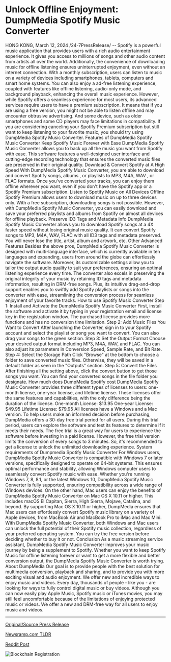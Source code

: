 # Unlock Offline Enjoyment: DumpMedia Spotify Music Converter

HONG KONG, March 12, 2024 /24-7PressRelease/ -- Spotify is a powerful music application that provides users with a rich audio entertainment experience. It gives you access to millions of songs and other audio content from artists all over the world. Additionally, the convenience of downloading music for offline listening ensures uninterrupted enjoyment, even without an internet connection.   With a monthly subscription, users can listen to music on a variety of devices including smartphones, tablets, computers and smart home systems. You can also enjoy a ad-free listening experience, coupled with features like offline listening, audio-only mode, and background playback, enhancing the overall music experience.  However, while Spotify offers a seamless experience for most users, its advanced services require users to have a premium subscription. It means that if you are using a free version, you might not be able to listen offline and may encounter obtrusive advertising. And some device, such as older smartphones and some CD players may face limitations in compatibility. If you are considering canceling your Spotify Premium subscription but still want to keep listening to your favorite music, you should try using DumpMedia Spotify Music Converter.   Features of DumpMedia Spotify Music Converter Keep Spotify Music Forever with Ease DumpMedia Spotify Music Converter allows you to back up all the music you want from Spotify with ease. This software features a well-designed user interface and cutting-edge recording technology that ensures the converted music files are preserved in their original quality.  Download & Convert Spotify at A High Speed With DumpMedia Spotify Music Converter, you are able to download and convert Spotify songs, albums , or playlists to MP3, M4A, WAV , or FLAC formats. Once you've converted your tracks, you can enjoy them offline wherever you want, even if you don't have the Spotify app or a Spotify Premium subscription. Listen to Spotify Music on All Devices Offline Spotify Premium allows users to download music on up to three devices only. With a free subscription, downloading songs is not possible. However, with DumpMedia Spotify Music Converter, you can easily download and save your preferred playlists and albums from Spotify on almost all devices for offline playback. Preserve ID3 Tags and Metadata Info DumpMedia Spotify Music Converter allows you to download Spotify songs at a 4X faster speed without losing original music quality. It can convert Spotify songs to MP3, M4A, WAV, FLAC with all ID3 tags and metadata preserved. You will never lose the title, artist, album and artwork, etc. Other Advanced Features Besides the above pros, DumpMedia Spotify Music Converter is designed with multi-language interface, which is currently available in ten languages and expanding, users from around the globe can effortlessly navigate the software. Moreover, its customizable settings allow you to tailor the output audio quality to suit your preferences, ensuring an optimal listening experience every time.   The converter also excels in preserving the original integrity of your music by retaining ID tags and metadata information, resulting in DRM-free songs. Plus, its intuitive drag-and-drop support enables you to swiftly add Spotify playlists or songs into the converter with ease, streamlining the conversion process for seamless enjoyment of your favorite tracks.   How to use Spotify Music Converter Step 1: Install and Activate the DumpMedia Spotify Music Converter First, install the software and activate it by typing in your registration email and license key in the registration window. The purchased license provides more functions and has no conversion time limitation. Step 2: Add Music Files You Want to Convert After launching the Converter, sign in to your Spotify account and select the playlist or song you want to convert. You can also drag your songs to the green section. Step 3: Set the Output Format Choose your desired output format including MP3, M4A, WAV, and FLAC. You can also adjust its parameters in Conversion Speed, Sample Rate, and Bit Rate. Step 4: Select the Storage Path  Click "Browse" at the bottom to choose a folder to save converted music files. Otherwise, they will be saved in a default folder as seen in the "Outputs" section. Step 5: Convert the Files After finishing all the setting above, click the convert button to get those songs you want. You can find your converted songs in the file folder you designate.  How much does DumpMedia Spotify cost DumpMedia Spotify Music Converter provides three different types of licenses to users: one-month license, one-year license, and lifetime license. These licenses offer the same features and capabilities, with the only difference being the duration of the license. One-month License: $13.95 One-year License: $49.95 Lifetime License: $79.95  All licenses have a Windows and a Mac version. To help users make an informed decision before purchasing, DumpMedia offers a 30-day free trial period for all users. During this trial period, users can explore the software and test its features to determine if it meets their needs. The free trial is a great way for users to experience the software before investing in a paid license.  However, the free trial version limits the conversion of every songs to 3 minutes. So, it's recommended to get a license to unlock the unlimited downloading experience.  System requirements of Dumpmedia Spotify Music Converter For Windows users, DumpMedia Spotify Music Converter is compatible with Windows 7 or later versions, specifically designed to operate on 64-bit systems. This ensures optimal performance and stability, allowing Windows computer users to seamlessly convert Spotify music with ease. Whether you're running Windows 7, 8, 8.1, or the latest Windows 10, DumpMedia Spotify Music Converter is fully supported, ensuring compatibility across a wide range of Windows devices.  On the other hand, Mac users can enjoy the benefits of DumpMedia Spotify Music Converter on Mac OS X 10.11 or higher. This includes macOS El Capitan, Sierra, High Sierra, Mojave, Catalina, and beyond. By supporting Mac OS X 10.11 or higher, DumpMedia ensures that Mac users can effortlessly convert Spotify music library on a variety of Apple devices, from MacBook Air and MacBook Pro to iMac and Mac Mini.  With DumpMedia Spotify Music Converter, both Windows and Mac users can unlock the full potential of their Spotify music collection, regardless of your preferred operating system. You can try the free version before deciding whether to buy it or not.  Conclusion As a music streaming service assistant, DumpMedia Spotify Music Converter improves your music journey by being a supplement to Spotify. Whether you want to keep Spotify Music for offline listening forever or want to get a more flexible and better conversion output, the DumpMedia Spotify Music Converter is worth trying.  About DumpMedia Our goal is to provide people with the best solution for multimedia conversion, playback and sharing, and to provide you with more exciting visual and audio enjoyment.  We offer new and incredible ways to enjoy music and videos. Every day, thousands of people - like you - are looking for ways to fully control digital music or buy videos. Although you can now easily play Apple Music, Spotify music or iTunes movies, you may still feel uncomfortable because of the limitations of enjoying protected music or videos. We offer a new and DRM-free way for all users to enjoy music and videos. 

---

[Original/Source Press Release](https://www.24-7pressrelease.com/press-release/509165/unlock-offline-enjoyment-dumpmedia-spotify-music-converter)
                    

[Newsramp.com TLDR](None) 



[Reddit Post](https://www.reddit.com/r/GamingNewsRamp/comments/1bcr6dy/enhance_your_spotify_experience_with_dumpmedia/) 



![Blockchain Registration](https://cdn.newsramp.app/24-7PressRelease/qrcode/243/12/lendvX8q.webp)